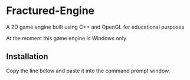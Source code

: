 # Fractured-Engine
A 2D game engine built using C++ and OpenGL for educational purposes

At the moment this game engine is Windows only

## Installation

Copy the line below and paste it into the command prompt window.
